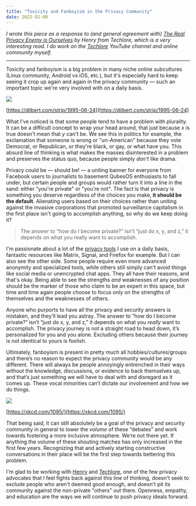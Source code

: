 ```yaml
---
title: "Toxicity and Fanboyism in the Privacy Community"
date: 2022-02-08
---
```


_I wrote this piece as a response to (and general agreement with) [The Real Privacy Enemy is Ourselves](https://medium.com/@henryistaken/the-real-privacy-enemy-is-ourselves-dc2188ad7eeb) by Henry from Techlore, which is a very interesting read. I do work on the [Techlore](https://techlore.tech) YouTube channel and online community myself._

---

Toxicity and fanboyism is a big problem in many niche online subcultures (Linux community, Android vs iOS, etc.), but it's especially hard to keep seeing it crop up again and again in the privacy community — such an important topic we're very involved with on a daily basis.

![](/2022-02-08-toxicity-and-fanboyism-in-the-privacy-community/dilbert.gif)

[https://dilbert.com/strip/1995-06-24](https://dilbert.com/strip/1995-06-24)

What I've noticed is that some people tend to have a problem with plurality. It can be a difficult concept to wrap your head around, that just because _x_ is true doesn't mean that _y_ can't be. We see this in politics for example, the exclamation that someone is wrong or "un-American" because they vote Democrat, or Republican, or they're black, or gay, or what have you. This absurd line of thinking is what makes the masses disinterested in a problem and preserves the status quo, because people simply _don't_ like drama.

Privacy could be — should be! — a uniting banner for everyone from Facebook users to journalists to basement QubesOS enthusiasts to fall under, but certain people and groups would rather turn it into a line in the sand: either "you're private" or "you're not". The fact is that privacy is something you deserve regardless of the choices you make, **it should be the default**. Alienating users based on their choices rather than uniting against the invasive corporations that promoted surveillance capitalism in the first place isn't going to accomplish anything, so why do we keep doing it?

> The answer to “how do I become private?” isn’t “just do x, y, and z,” it depends on what you really want to accomplish.

I'm passionate about a lot of the [privacy tools](https://privacyguides.org/) I use on a daily basis, fantastic resources like Matrix, Signal, and Firefox for example. But I can also see the other side. Some people require even more advanced anonymity and specialized tools, while others still simply can't avoid things like social media or unencrypted chat apps. They all have their reasons, and that's okay. Being able to see the strengths _and_ weaknesses of any position should be the marker of those who claim to be an expert in this space, but time and time again people choose to focus only on the strengths of themselves and the weaknesses of others.

Anyone who purports to have all the privacy and security answers is mistaken, and they’ll lead you astray. The answer to “how do I become private?” isn’t “just do x, y, and z,” it depends on what you _really_ want to accomplish.  The privacy journey is not a straight road to head down, it’s personalized for you and you alone.  Excluding others because their journey is not identical to yours is foolish.

Ultimately, fanboyism is present in pretty much all hobbies/cultures/groups and there’s no reason to expect the privacy community would be any different. There will always be people annoyingly entrenched in their ways without the knowledge, discussions, or evidence to back themselves up, and that’s just something we will have to deal with and disregard as it comes up. These vocal minorities can’t dictate our involvement and how we do things.

![](/2022-02-08-toxicity-and-fanboyism-in-the-privacy-community/xkcd.png)

[https://xkcd.com/1095/](https://xkcd.com/1095/)

That being said, it can still absolutely be a goal of the privacy and security community in general to lower the _volume_ of these “debates” and work towards fostering a more inclusive atmosphere. We’re not there yet. If anything the volume of these shouting matches has only increased in the first few years. Recognizing that and actively starting constructive conversations in their place will be the first step towards bettering this problem.

I'm glad to be working with [Henry](https://medium.com/u/67cd721e7e2d?source=post_page-----151943627fc0--------------------------------) and [Techlore](https://techlore.tech/), one of the few privacy advocates that I feel fights back against this line of thinking, doesn't seek to exclude people who aren't deemed good enough, and doesn't pit its community against the non-private "others" out there. Openness, empathy, and education are the ways we will continue to push privacy ideals forward.
